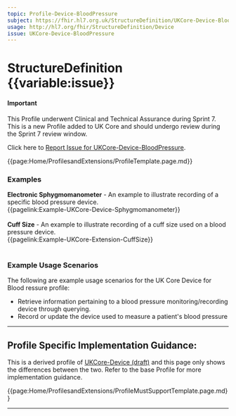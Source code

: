 ```yaml
---
topic: Profile-Device-BloodPressure
subject: https://fhir.hl7.org.uk/StructureDefinition/UKCore-Device-BloodPressure
usage: http://hl7.org/fhir/StructureDefinition/Device
issue: UKCore-Device-BloodPressure
---
```


# StructureDefinition {{variable:issue}}

<div id="newAsset" markdown="span" class="alert alert-success" role="alert"><h4><i class="fa fa-star"></i> Important</h4>

This Profile underwent Clinical and Technical Assurance during Sprint 7. This is a new Profile added to UK Core and should undergo review during the Sprint 7 review window.

Click here to <a href="https://simplifier.net/HL7FHIRUKCoreR4/UKCore-Device-BloodPressure/~issues?level=File">Report Issue for UKCore-Device-BloodPressure</a>.
</div>

<nocheck>
{{page:Home/ProfilesandExtensions/ProfileTemplate.page.md}}

<div id="Examples" class="tabcontent">
  <h3>Examples</h3>
<b>Electronic Sphygmomanometer</b> - An example to illustrate recording of a specific blood pressure device.<br/>
{{pagelink:Example-UKCore-Device-Sphygmomanometer}}<br><br>
<b>Cuff Size</b> - An example to illustrate recording of a cuff size used on a blood pressure device.<br/>
{{pagelink:Example-UKCore-Extension-CuffSize}}<br><br>
</div>
</nocheck>


<div id="ProfileGuidance">

### Example Usage Scenarios ###
The following are example usage scenarios for the UK Core Device for Blood ressure profile:

- Retrieve information pertaining to a blood pressure monitoring/recording device through querying.
- Record or update the device used to measure a patient's blood pressure

<hr class="thickline">

## Profile Specific Implementation Guidance: ##

This is a derived profile of [UKCore-Device (draft)](https://simplifier.net/guide/UKCoreImplementationGuideAssetsinDevelopment/Home/ProfilesandExtensions/Profile-UKCore-Device) and this page only shows the differences between the two. Refer to the base Profile for more implementation guidance.

{{page:Home/ProfilesandExtensions/ProfileMustSupportTemplate.page.md}}

</div>

---


